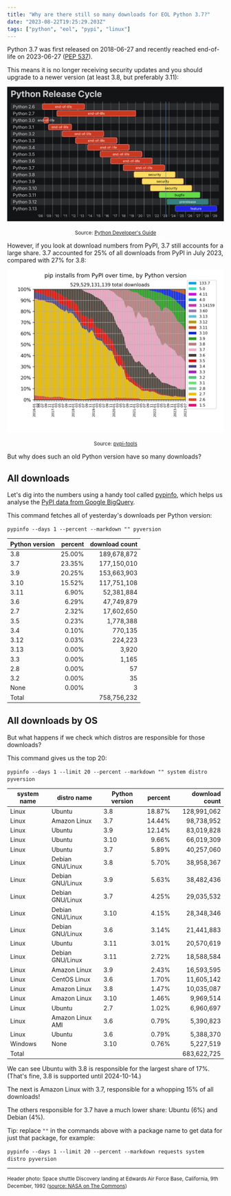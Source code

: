 ```yaml
---
title: "Why are there still so many downloads for EOL Python 3.7?"
date: "2023-08-22T19:25:29.203Z"
tags: ["python", "eol", "pypi", "linux"]
---
```


Python 3.7 was first released on 2018-06-27 and recently reached end-of-life on
2023-06-27 ([PEP 537](https://peps.python.org/pep-0537/)).

This means it is no longer receiving security updates and you should upgrade to a newer
version (at least 3.8, but preferably 3.11):

![Chart showing when different Python versions reached end-of-life](nzjga7b8p4eo1t4ja9qd.png)

<center><small>Source: <a href="https://devguide.python.org/versions/">Python Developer's Guide</a></small></center>

<P>However, if you look at download numbers from PyPI, 3.7 still accounts for a large share. 3.7 accounted for 25% of all downloads from PyPI in July 2023, compared with 27% for 3.8:

![Python download share over time](fkoa8vurrwrj71jde2f3.png)

<center><small>Source: <a href="https://hugovk.github.io/pypi-tools/charts.html">pypi-tools</a></small></center>

But why does such an old Python version have so many downloads?

## All downloads

Let's dig into the numbers using a handy tool called
[pypinfo](https://github.com/ofek/pypinfo), which helps us analyse the
[PyPI data from Google BigQuery](https://packaging.python.org/en/latest/guides/analyzing-pypi-package-downloads/).

This command fetches all of yesterday's downloads per Python version:

`pypinfo --days 1 --percent --markdown "" pyversion`

| Python version | percent | download count |
| -------------- | ------: | -------------: |
| 3.8            |  25.00% |    189,678,872 |
| 3.7            |  23.35% |    177,150,010 |
| 3.9            |  20.25% |    153,663,903 |
| 3.10           |  15.52% |    117,751,108 |
| 3.11           |   6.90% |     52,381,884 |
| 3.6            |   6.29% |     47,749,879 |
| 2.7            |   2.32% |     17,602,650 |
| 3.5            |   0.23% |      1,778,388 |
| 3.4            |   0.10% |        770,135 |
| 3.12           |   0.03% |        224,223 |
| 3.13           |   0.00% |          3,920 |
| 3.3            |   0.00% |          1,165 |
| 2.8            |   0.00% |             57 |
| 3.2            |   0.00% |             35 |
| None           |   0.00% |              3 |
| Total          |         |    758,756,232 |

## All downloads by OS

But what happens if we check which distros are responsible for those downloads?

This command gives us the top 20:

`pypinfo --days 1 --limit 20 --percent --markdown "" system distro pyversion`

| system name | distro name      | Python version | percent | download count |
| ----------- | ---------------- | -------------- | ------: | -------------: |
| Linux       | Ubuntu           | 3.8            |  18.87% |    128,991,062 |
| Linux       | Amazon Linux     | 3.7            |  14.44% |     98,738,952 |
| Linux       | Ubuntu           | 3.9            |  12.14% |     83,019,828 |
| Linux       | Ubuntu           | 3.10           |   9.66% |     66,019,309 |
| Linux       | Ubuntu           | 3.7            |   5.89% |     40,257,060 |
| Linux       | Debian GNU/Linux | 3.8            |   5.70% |     38,958,367 |
| Linux       | Debian GNU/Linux | 3.9            |   5.63% |     38,482,436 |
| Linux       | Debian GNU/Linux | 3.7            |   4.25% |     29,035,532 |
| Linux       | Debian GNU/Linux | 3.10           |   4.15% |     28,348,346 |
| Linux       | Debian GNU/Linux | 3.6            |   3.14% |     21,441,883 |
| Linux       | Ubuntu           | 3.11           |   3.01% |     20,570,619 |
| Linux       | Debian GNU/Linux | 3.11           |   2.72% |     18,588,584 |
| Linux       | Amazon Linux     | 3.9            |   2.43% |     16,593,595 |
| Linux       | CentOS Linux     | 3.6            |   1.70% |     11,605,142 |
| Linux       | Amazon Linux     | 3.8            |   1.47% |     10,035,087 |
| Linux       | Amazon Linux     | 3.10           |   1.46% |      9,969,514 |
| Linux       | Ubuntu           | 2.7            |   1.02% |      6,960,697 |
| Linux       | Amazon Linux AMI | 3.6            |   0.79% |      5,390,823 |
| Linux       | Ubuntu           | 3.6            |   0.79% |      5,388,370 |
| Windows     | None             | 3.10           |   0.76% |      5,227,519 |
| Total       |                  |                |         |    683,622,725 |

We can see Ubuntu with 3.8 is responsible for the largest share of 17%. (That's fine,
3.8 is supported until 2024-10-14.)

The next is Amazon Linux with 3.7, responsible for a whopping 15% of all downloads!

The others responsible for 3.7 have a much lower share: Ubuntu (6%) and Debian (4%).

Tip: replace `""` in the commands above with a package name to get data for just that
package, for example:

`pypinfo --days 1 --limit 20 --percent --markdown requests system distro pyversion`

---

<small>Header photo: Space shuttle Discovery landing at Edwards Air Force Base,
California, 9th December, 1992
([source: NASA on The Commons](https://www.flickr.com/photos/nasacommons/30498961044))</small>
